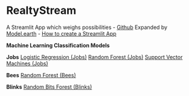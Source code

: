 # RealtyStream
A Streamlit App which weighs possibilities - <a href="https://github.com/ModelEarth/RealityStream/">Github</a>
Expanded by <a href="https://Model.earth">Model.earth</a> - <a href="https://docs.streamlit.io/get-started/tutorials/create-an-app">How to create a Streamlit App</a>

<b>Machine Learning Classification Models</b><br>

**Jobs**
<a href="models/reality-or-fiction/">Logistic Regression (Jobs)</a>
<a href="models/reality-or-fiction/">Random Forest (Jobs)</a>
<a href="models/reality-or-fiction/">Support Vector Machines (Jobs)</a>

**Bees**
<a href="input/bees/">Random Forest (Bees)</a>

**Blinks**
<a href="models/random-bits-forest/">Random Bits Forest (Blinks)</a><br>